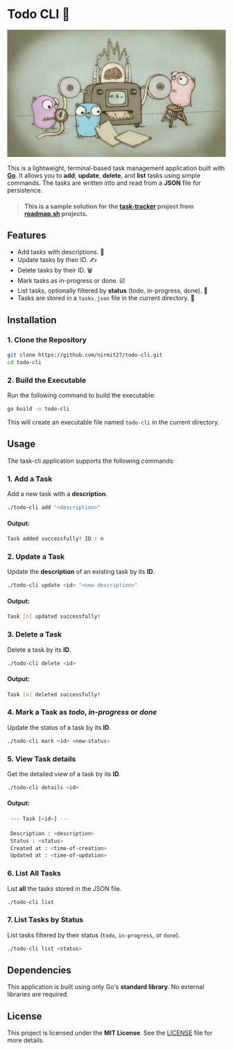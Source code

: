 # Todo CLI 📝

![Gophers](./gophers.png)

This is a lightweight, terminal-based task management application built with **[Go](https://go.dev/#)**. It allows you to **add**, **update**, **delete**, and **list** tasks using simple commands. The tasks are written into and read from a **JSON** file for persistence.

> #### This is a sample solution for the [task-tracker](https://roadmap.sh/projects/task-tracker) project from **[roadmap.sh](https://roadmap.sh/)** projects.


## Features
- Add tasks with descriptions. 📝
- Update tasks by their ID. ✍️
- Delete tasks by their ID. 🗑️
- Mark tasks as in-progress or done. ☑️
- List tasks, optionally filtered by **status** (todo, in-progress, done). 📃
- Tasks are stored in a `tasks.json` file in the current directory. 📁


## Installation

### 1. Clone the Repository

```bash
git clone https://github.com/nirmit27/todo-cli.git
cd todo-cli
```

### 2. Build the Executable
Run the following command to build the executable:
```bash
go build -o todo-cli
```
This will create an executable file named `todo-cli` in the current directory.


## Usage
The task-cli application supports the following commands:

### 1. Add a Task
Add a new task with a **description**.

```bash
./todo-cli add "<description>"
```

#### Output:
```bash
Task added successfully! ID : n
```

### 2. Update a Task
Update the **description** of an existing task by its **ID**.

```bash
./todo-cli update <id> "<new description>"
```

#### Output:
```bash
Task [n] updated successfully!
```

### 3. Delete a Task
Delete a task by its **ID**.

```bash
./todo-cli delete <id>
```
#### Output:
```bash
Task [n] deleted successfully!
```

### 4. Mark a Task as _todo_, _in-progress_ or _done_
Update the status of a task by its **ID**.

```bash
./todo-cli mark <id> <new-status>
```

### 5. View Task details
Get the detailed view of a task by its **ID**.

```bash
./todo-cli details <id>
```

#### Output:
```bash
 --- Task [<id>] ---

 Description : <description>
 Status : <status>
 Created at : <time-of-creation>
 Updated at : <time-of-updation>
```

### 6. List All Tasks
List **all** the tasks stored in the JSON file.

```bash
./todo-cli list
```

### 7. List Tasks by Status
List tasks filtered by their status (`todo`, `in-progress`, or `done`).

```bash
./todo-cli list <status>
```


## Dependencies
This application is built using only Go's **standard library**. No external libraries are required.


## License
This project is licensed under the **MIT License**. See the [LICENSE](./LICENSE) file for more details.
